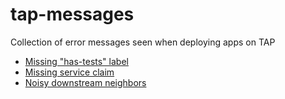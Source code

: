 # tap-messages

Collection of error messages seen when deploying apps on TAP

- [Missing "has-tests" label](missing-has-tests-label.md)
- [Missing service claim](missing-service-claim.md)
- [Noisy downstream neighbors](noisy-downstream-neighbors.md)

